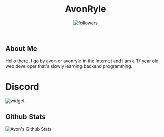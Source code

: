 <h1 align='center'>
  AvonRyle
  </h1>
    <p align="center">
  <a href="https://github.com/avonryle">
    <img alt="followers" title="Follow Me"src="https://img.shields.io/github/followers/avonryle?color=236ad3&labelColor=1155ba&style=for-the-badge&logo=github&label=Follow%20me%20at%20github!"/></a>
</p>
<br> 
 <h2> About Me </h2>
 <p>
  Hello there, I go by avon or avonryle in the Internet and I am a 17 year old web developer that's slowly learning backend programming.  
</p>
<h1>
  Discord
  </h1>
  <img src="https://discord.c99.nl/widget/theme-2/780522171226390638.png" alt="widget">
 <h2> Github Stats </h2>
  <img alt="Avon's Github Stats" src="https://github-readme-stats.vercel.app/api?username=avonryle&show_icons=true&theme=aura" /> 
